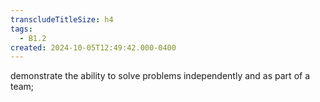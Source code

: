 ```yaml
---
transcludeTitleSize: h4
tags:
  - B1.2
created: 2024-10-05T12:49:42.000-0400
---
```

demonstrate the ability to solve problems independently and as part of a team; 
